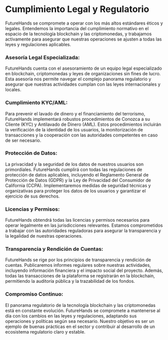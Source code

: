 # Cumplimiento Legal y Regulatorio

FutureHands se compromete a operar con los más altos estándares éticos y legales. Entendemos la importancia del cumplimiento normativo en el espacio de la tecnología blockchain y las criptomonedas, y trabajamos activamente para asegurar que nuestras operaciones se ajusten a todas las leyes y regulaciones aplicables.

### **Asesoría Legal Especializada:**

FutureHands cuenta con el asesoramiento de un equipo legal especializado en blockchain, criptomonedas y leyes de organizaciones sin fines de lucro. Esta asesoría nos permite navegar el complejo panorama regulatorio y asegurar que nuestras actividades cumplan con las leyes internacionales y locales.

### **Cumplimiento KYC/AML:**

Para prevenir el lavado de dinero y el financiamiento del terrorismo, FutureHands implementará robustos procedimientos de Conozca a su Cliente (KYC) y Antilavado de Dinero (AML). Estos procedimientos incluirán la verificación de la identidad de los usuarios, la monitorización de transacciones y la cooperación con las autoridades competentes en caso de ser necesario.

### **Protección de Datos:**

La privacidad y la seguridad de los datos de nuestros usuarios son primordiales. FutureHands cumplirá con todas las regulaciones de protección de datos aplicables, incluyendo el Reglamento General de Protección de Datos (GDPR) y la Ley de Privacidad del Consumidor de California (CCPA). Implementaremos medidas de seguridad técnicas y organizativas para proteger los datos de los usuarios y garantizar el ejercicio de sus derechos.

### **Licencias y Permisos:**

FutureHands obtendrá todas las licencias y permisos necesarios para operar legalmente en las jurisdicciones relevantes. Estamos comprometidos a trabajar con las autoridades reguladoras para asegurar la transparencia y la legalidad de nuestras operaciones.

### **Transparencia y Rendición de Cuentas:**

FutureHands se rige por los principios de transparencia y rendición de cuentas. Publicaremos informes regulares sobre nuestras actividades, incluyendo información financiera y el impacto social del proyecto. Además, todas las transacciones de la plataforma se registrarán en la blockchain, permitiendo la auditoría pública y la trazabilidad de los fondos.

### **Compromiso Continuo:**

El panorama regulatorio de la tecnología blockchain y las criptomonedas está en constante evolución. FutureHands se compromete a mantenerse al día con los cambios en las leyes y regulaciones, adaptando sus operaciones y políticas según sea necesario. Nuestro objetivo es ser un ejemplo de buenas prácticas en el sector y contribuir al desarrollo de un ecosistema regulatorio claro y estable.

